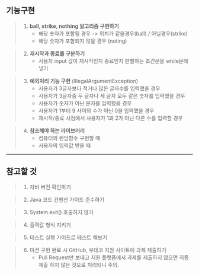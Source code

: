 ## 기능구현
> 1. **ball, strike, nothing 알고리즘 구현하기**
>    - 해당 숫자가 포함될 경우 -> 위치가 같을경우(ball) / 아닐경우(strike)
>    - 해당 숫자가 포함되지 않을 경우 (noting)

> 2. **재시작과 종료를 구분하기**
>    - 사용자 input 값이 재시작인지 종료인지 판별하는 조건문을 while문에 넣기 

> 3. **예외처리 기능 구현** (IllegalArgumentException)
>    - 사용자가 3글자보다 적거나 많은 글자수를 입력했을 경우
>    - 사용자가 3글자중 두 글자나 세 글자 모두 같은 숫자를 입력했을 경우
>    - 사용자가 숫자가 아닌 문자를 입력했을 경우
>    - 사용자가 1부터 9 사이의 수가 아닌 0을 입력했을 경우
>    - 재시작/종료 시점에서 사용자가 1과 2가 아닌 다른 수를 입력할 경우

> 4. **참조해야 하는 라이브러리**
>    - 컴퓨터의 랜덤함수 구현할 때
>    - 사용자의 입력값 받을 때
- - -
## 참고할 것
> 1. 자바 버전 확인하기   

> 2. Java 코드 컨벤션 가이드 준수하기

> 3. System.exit() 호출하지 않기

> 4. 출력값 형식 지키기

> 5. 테스트 실행 가이드로 테스트 해보기

> 6. 미션 구현 완료 시 GitHub, 우테코 지원 사이트에 과제 제출하기
>    - Pull Request만 보내고 지원 플랫폼에서 과제를 제출하지 않으면 최종제출 하지 않은 것으로 처리되니 주의.